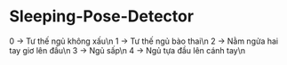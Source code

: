 # Sleeping-Pose-Detector
0 -> Tư thế ngủ không xấu\n
1 -> Tư thế ngủ bào thai\n
2 -> Nằm ngửa hai tay giơ lên đầu\n
3 -> Ngủ sấp\n
4 -> Ngủ tựa đầu lên cánh tay\n
